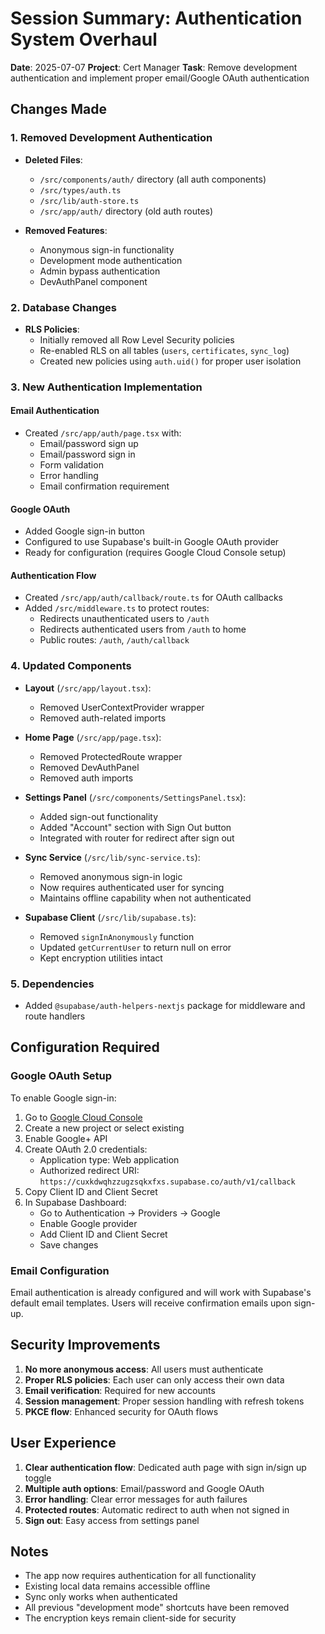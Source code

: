 # Session Summary: Authentication System Overhaul

**Date**: 2025-07-07
**Project**: Cert Manager
**Task**: Remove development authentication and implement proper email/Google OAuth authentication

## Changes Made

### 1. Removed Development Authentication
- **Deleted Files**:
  - `/src/components/auth/` directory (all auth components)
  - `/src/types/auth.ts`
  - `/src/lib/auth-store.ts`
  - `/src/app/auth/` directory (old auth routes)
  
- **Removed Features**:
  - Anonymous sign-in functionality
  - Development mode authentication
  - Admin bypass authentication
  - DevAuthPanel component

### 2. Database Changes
- **RLS Policies**:
  - Initially removed all Row Level Security policies
  - Re-enabled RLS on all tables (`users`, `certificates`, `sync_log`)
  - Created new policies using `auth.uid()` for proper user isolation

### 3. New Authentication Implementation

#### Email Authentication
- Created `/src/app/auth/page.tsx` with:
  - Email/password sign up
  - Email/password sign in
  - Form validation
  - Error handling
  - Email confirmation requirement

#### Google OAuth
- Added Google sign-in button
- Configured to use Supabase's built-in Google OAuth provider
- Ready for configuration (requires Google Cloud Console setup)

#### Authentication Flow
- Created `/src/app/auth/callback/route.ts` for OAuth callbacks
- Added `/src/middleware.ts` to protect routes:
  - Redirects unauthenticated users to `/auth`
  - Redirects authenticated users from `/auth` to home
  - Public routes: `/auth`, `/auth/callback`

### 4. Updated Components
- **Layout** (`/src/app/layout.tsx`):
  - Removed UserContextProvider wrapper
  - Removed auth-related imports

- **Home Page** (`/src/app/page.tsx`):
  - Removed ProtectedRoute wrapper
  - Removed DevAuthPanel
  - Removed auth imports

- **Settings Panel** (`/src/components/SettingsPanel.tsx`):
  - Added sign-out functionality
  - Added "Account" section with Sign Out button
  - Integrated with router for redirect after sign out

- **Sync Service** (`/src/lib/sync-service.ts`):
  - Removed anonymous sign-in logic
  - Now requires authenticated user for syncing
  - Maintains offline capability when not authenticated

- **Supabase Client** (`/src/lib/supabase.ts`):
  - Removed `signInAnonymously` function
  - Updated `getCurrentUser` to return null on error
  - Kept encryption utilities intact

### 5. Dependencies
- Added `@supabase/auth-helpers-nextjs` package for middleware and route handlers

## Configuration Required

### Google OAuth Setup
To enable Google sign-in:
1. Go to [Google Cloud Console](https://console.cloud.google.com)
2. Create a new project or select existing
3. Enable Google+ API
4. Create OAuth 2.0 credentials:
   - Application type: Web application
   - Authorized redirect URI: `https://cuxkdwqhzzugzsqkxfxs.supabase.co/auth/v1/callback`
5. Copy Client ID and Client Secret
6. In Supabase Dashboard:
   - Go to Authentication → Providers → Google
   - Enable Google provider
   - Add Client ID and Client Secret
   - Save changes

### Email Configuration
Email authentication is already configured and will work with Supabase's default email templates. Users will receive confirmation emails upon sign-up.

## Security Improvements
1. **No more anonymous access**: All users must authenticate
2. **Proper RLS policies**: Each user can only access their own data
3. **Email verification**: Required for new accounts
4. **Session management**: Proper session handling with refresh tokens
5. **PKCE flow**: Enhanced security for OAuth flows

## User Experience
1. **Clear authentication flow**: Dedicated auth page with sign in/sign up toggle
2. **Multiple auth options**: Email/password and Google OAuth
3. **Error handling**: Clear error messages for auth failures
4. **Protected routes**: Automatic redirect to auth when not signed in
5. **Sign out**: Easy access from settings panel

## Notes
- The app now requires authentication for all functionality
- Existing local data remains accessible offline
- Sync only works when authenticated
- All previous "development mode" shortcuts have been removed
- The encryption keys remain client-side for security